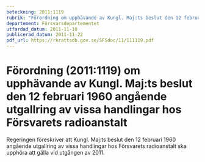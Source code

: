```yaml
---
beteckning: 2011:1119
rubrik: "Förordning om upphävande av Kungl. Maj:ts beslut den 12 februari 1960 angående utgallring av vissa handlingar hos Försvarets radioanstalt"
departement: Försvarsdepartementet
utfardad_datum: 2011-11-10
publicerad_datum: 2011-11-22
pdf_url: https://rkrattsdb.gov.se/SFSdoc/11/111119.pdf
---
```


# Förordning (2011:1119) om upphävande av Kungl. Maj:ts beslut den 12 februari 1960 angående utgallring av vissa handlingar hos Försvarets radioanstalt

Regeringen föreskriver att Kungl. Maj:ts beslut den 12 februari 1960 angående utgallring av vissa handlingar hos Försvarets radioanstalt ska upphöra att gälla vid utgången av 2011.